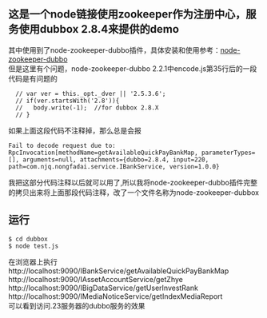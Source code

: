 ## 这是一个node链接使用zookeeper作为注册中心，服务使用dubbox 2.8.4来提供的demo 
其中使用到了node-zookeeper-dubbo插件，具体安装和使用参考：[node-zookeeper-dubbo](https://github.com/p412726700/node-zookeeper-dubbo)  
但是这里有个问题，node-zookeeper-dubbo 2.2.1中encode.js第35行后的一段代码是有问题的
```
  // var ver = this._opt._dver || '2.5.3.6';
  // if(ver.startsWith('2.8')){
  //   body.write(-1);  //for dubbox 2.8.X
  // }
```
如果上面这段代码不注释掉，那么总是会报
```
Fail to decode request due to: RpcInvocation[methodName=getAvailableQuickPayBankMap, parameterTypes=[], arguments=null, attachments={dubbo=2.8.4, input=220, path=com.njq.nongfadai.service.IBankService, version=1.0.0}
```
我把这部分代码注释以后就可以用了,所以我将node-zookeeper-dubbo插件完整的拷贝出来将上面那段代码注释，改了一个文件名称为node-zookeeper-dubbox

## 运行
```
$ cd dubbox 
$ node test.js
```
在浏览器上执行  
http://localhost:9090/IBankService/getAvailableQuickPayBankMap  
http://localhost:9090/IAssetAccountService/getZhye  
http://localhost:9090/IBigDataService/getUserInvestRank  
http://localhost:9090/IMediaNoticeService/getIndexMediaReport    
可以看到访问.23服务器的dubbo服务的效果
